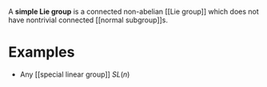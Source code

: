 A **simple Lie group** is a connected non-abelian [[Lie group]] which does not have nontrivial connected [[normal subgroup]]s.

# Examples

* Any [[special linear group]] $SL(n)$